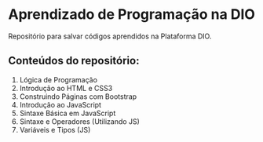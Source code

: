 # Aprendizado de Programação na DIO
Repositório para salvar códigos aprendidos na Plataforma DIO. 

## Conteúdos do repositório:

1. Lógica de Programação
2. Introdução ao HTML e CSS3
3. Construindo Páginas com Bootstrap
4. Introdução ao JavaScript
5. Sintaxe Básica em JavaScript
6. Sintaxe e Operadores (Utilizando JS)
7. Variáveis e Tipos (JS)

